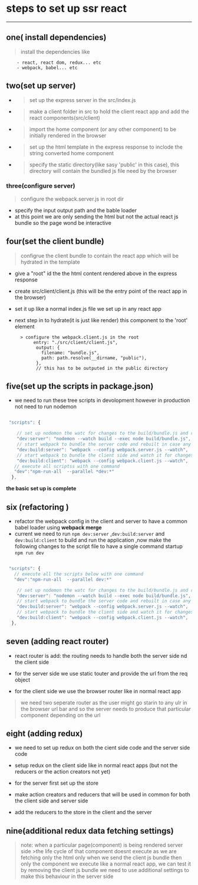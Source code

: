 # steps to set up ssr react

---

## one( install dependencies)

> install the dependencies like

        - react, react dom, redux... etc
        - webpack, babel... etc

## two(set up server)

- > set up the express server in the src/index.js
- > make a client folder in src to hold the client react app and add the react components(src/client)
- > import the home component (or any other component) to be initially rendered in the browser
- > set up the html template in the express response to inclode the string converted home component
- > specify the static directory(like sasy 'public' in this case), this directory will contain the bundled js file need by the browser

### three(configure server)

> configure the webpack.server.js in root dir

- specify the input output path and the bable loader
- at this point we are only sending the html but not the actual react js bundle so the page wond be interactive

## four(set the client bundle)

> configrue the client bundle to contain the react app which will be hydrated in the template

- give a "root" id the the html content rendered above in the express response
- create src/client/client.js (this will be the entry point of the react app in the browser)
- set it up like a normal index.js file we set up in any react app
- next step in to hydrate(it is just like render) this component to the 'root' element

        > configure the webpack.client.js in the root
             entry: "./src/client/client.js",
              output: {
                filename: "bundle.js",
                path: path.resolve(__dirname, "public"),
              },
              // this has to be outputed in the public directory

## five(set up the scripts in package.json)

- we need to run these tree scripts in devolopment however in production not need to run nodemon

```js

 "scripts": {

    // set up nodemon the watc for changes to the build/bundle.js and restart the node if any change
    "dev:server": "nodemon --watch build --exec node build/bundle.js",
    // start webpack to bundle the server code and rebuilt in case any changes
    "dev:build:server": "webpack --config webpack.server.js --watch",
    // start webpack to bundle the client side and watch it for changes
    "dev:build:client": "webpack --config webpack.client.js --watch",
   // execute all scriptss with one command
   "dev":"npm-run-all  --parallel *dev:*"
  },
```

**the basic set up is complete**

## six (refactoring )

- refactor the webpack config in the client and server to have a common babel loader using **webpack merge**
- current we need to run `npm dev:server` ,`dev:build:server` and `dev:build:client` to build and run the application ,now make the following changes to the script file to have a single command startup `npm run dev`

```js

 "scripts": {
   // execute all the scripts below with one command
   "dev":"npm-run-all  --parallel dev:*"

    // set up nodemon the watc for changes to the build/bundle.js and restart the node if any change
    "dev:server": "nodemon --watch build --exec node build/bundle.js",
    // start webpack to bundle the server code and rebuilt in case any changes
    "dev:build:server": "webpack --config webpack.server.js --watch",
    // start webpack to bundle the client side and watch it for changes
    "dev:build:client": "webpack --config webpack.client.js --watch",
  },
```

## seven (adding react router)

- react router is add: the routing needs to handle both the server side nd the client side

- for the server side we use static touter and provide the url from the req object

- for the client side we use the browser router like in normal react app

> we need two seperate router as the user might go starin to any ulr in the browser url bar and so the server needs to produce that particular component depending on the url

## eight (adding redux)

- we need to set up redux on both the cient side code and the server side code

- setup redux on the client side like in normal react apps (but not the reducers or the action creators not yet)

- for the server first set up the store

- make action creators and reducers that will be used in common for both the client side and server side

- add the reducers to the store in the client and the server

## nine(additional redux data fetching settings)

> note: when a particular page(component) is being rendered server side >the life cycle of that component doesnt execute as we are fetching only the html
> only when we send the client js bundle then only the component we
> execute like a normal react app, we can test it by removing the client js bundle
> we need to use additional settings to make this behaviour in the server side
